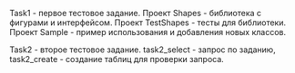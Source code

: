 Task1 - первое тестовое задание. Проект Shapes - библиотека с фигурами и интерфейсом. Проект TestShapes - тесты для библиотеки. Проект Sample - пример использования и добавления новых классов.

Task2 - второе тестовое задание. task2_select - запрос по заданию, task2_create - создание таблиц для проверки запроса.